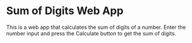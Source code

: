 # Sum of Digits Web App

This is a web app that calculates the sum of digits of a number. Enter the number input and press the Calculate button to get the sum of digits.